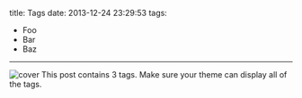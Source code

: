title: Tags
date: 2013-12-24 23:29:53
tags:
- Foo
- Bar
- Baz
---
![cover](https://source.unsplash.com/random/900x300?sky)
This post contains 3 tags. Make sure your theme can display all of the tags.
